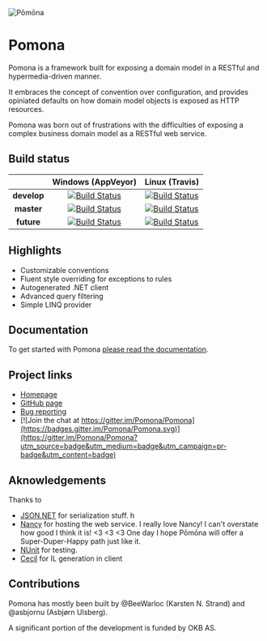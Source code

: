 ![Pōmōna](http://pomona.io/content/images/pomona-icon-210.png)

# Pomona

Pomona is a framework built for exposing a domain model in a RESTful and hypermedia-driven manner.

It embraces the concept of convention over configuration, and provides opiniated defaults on how
domain model objects is exposed as HTTP resources.

Pomona was born out of frustrations with the difficulties of exposing a complex business domain model
as a RESTful web service.

## Build status
||Windows (AppVeyor)|Linux (Travis)|
|:--:|:--:|:--:|
|**develop**|[![Build Status](https://ci.appveyor.com/api/projects/status/vj3cw49n499u6046/branch/develop?svg=true)](https://ci.appveyor.com/project/Pomona/pomona/branch/develop)|[![Build Status](https://travis-ci.org/Pomona/Pomona.svg?branch=develop)](https://travis-ci.org/Pomona/Pomona)|
|**master**|[![Build Status](https://ci.appveyor.com/api/projects/status/vj3cw49n499u6046/branch/master?svg=true)](https://ci.appveyor.com/project/Pomona/pomona/branch/master)|[![Build Status](https://travis-ci.org/Pomona/Pomona.svg?branch=master)](https://travis-ci.org/Pomona/Pomona)|
|**future**|[![Build Status](https://ci.appveyor.com/api/projects/status/vj3cw49n499u6046/branch/future?svg=true)](https://ci.appveyor.com/project/Pomona/pomona/branch/future)|[![Build Status](https://travis-ci.org/Pomona/Pomona.svg?branch=future)](https://travis-ci.org/Pomona/Pomona)|


## Highlights

* Customizable conventions
* Fluent style overriding for exceptions to rules
* Autogenerated .NET client
* Advanced query filtering
* Simple LINQ provider

## Documentation

To get started with Pomona [please read the documentation](http://pomona.io).

## Project links

* [Homepage](http://pomona.io)
* [GitHub page](https://github.com/okb/pomona)
* [Bug reporting](https://github.com/okb/pomona/issues)
* [![Join the chat at https://gitter.im/Pomona/Pomona](https://badges.gitter.im/Pomona/Pomona.svg)](https://gitter.im/Pomona/Pomona?utm_source=badge&utm_medium=badge&utm_campaign=pr-badge&utm_content=badge)

## Aknowledgements

Thanks to

* [JSON.NET](ttp://james.newtonking.com/projects/json-net.aspx) for serialization stuff. h
* [Nancy](http://nancyfx.org/) for hosting the web service.
  I really love Nancy! I can't overstate how good I think it is! &lt;3 &lt;3 &lt;3
  One day I hope Pōmōna will offer a Super-Duper-Happy path just like it.
* [NUnit](http://www.nunit.org/) for testing.
* [Cecil](http://www.mono-project.com/Cecil) for IL generation in client

## Contributions

Pomona has mostly been built by @BeeWarloc (Karsten N. Strand) and @asbjornu (Asbjørn Ulsberg).

A significant portion of the development is funded by OKB AS.
